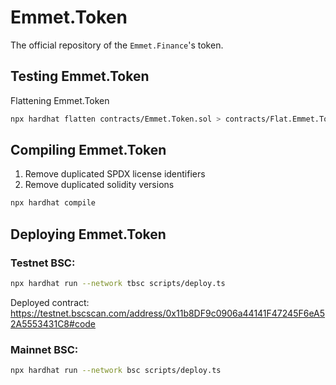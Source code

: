 # Emmet.Token

The official repository of the `Emmet.Finance`'s token.

## Testing Emmet.Token
Flattening Emmet.Token

```bash
npx hardhat flatten contracts/Emmet.Token.sol > contracts/Flat.Emmet.Token.sol
```

## Compiling Emmet.Token

1. Remove duplicated SPDX license identifiers
2. Remove duplicated solidity versions 

```bash
npx hardhat compile
```

## Deploying Emmet.Token

### Testnet BSC:
```bash
npx hardhat run --network tbsc scripts/deploy.ts
```
Deployed contract: https://testnet.bscscan.com/address/0x11b8DF9c0906a44141F47245F6eA52A5553431C8#code

### Mainnet BSC:
```bash
npx hardhat run --network bsc scripts/deploy.ts
```